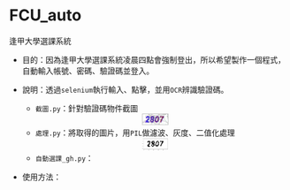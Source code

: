 # FCU_auto
逢甲大學選課系統

* 目的：因為逢甲大學選課系統凌晨四點會強制登出，所以希望製作一個程式，自動輸入帳號、密碼、驗證碼並登入。
* 說明：透過`selenium`執行輸入、點擊，並用`OCR`辨識驗證碼。
  * `截圖.py`：針對驗證碼物件截圖
  <div align="center">
  <img src=https://github.com/c1y1l1/FCU_auto/blob/main/image_rm/captcha.png height="10%" width="10%"/>
  </div>
  
  * `處理.py`：將取得的圖片，用`PIL`做濾波、灰度、二值化處理
  <div align="center">
  <img src=https://github.com/c1y1l1/FCU_auto/blob/main/image_rm/deal.png height="10%" width="10%"/>
  </div>
  
  * `自動選課_gh.py`：
* 使用方法：

